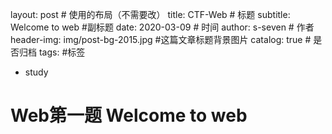 layout:     post                    # 使用的布局（不需要改）
title:      CTF-Web               # 标题 
subtitle:   Welcome to web #副标题
date:       2020-03-09              # 时间
author:     s-seven                      # 作者
header-img: img/post-bg-2015.jpg    #这篇文章标题背景图片
catalog: true                       # 是否归档
tags:                               #标签

- study

# Web第一题 Welcome to web

